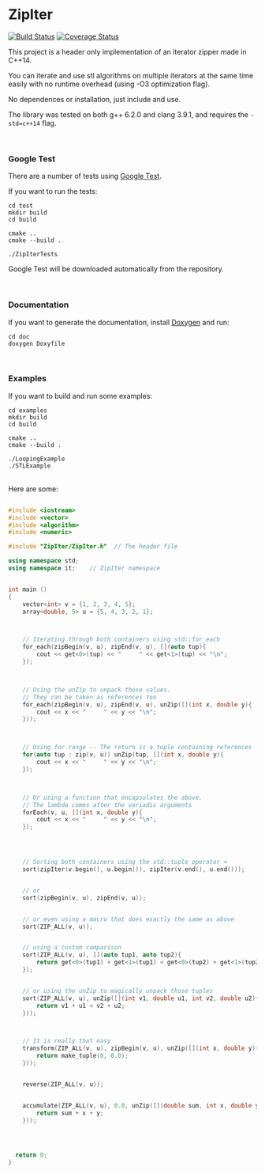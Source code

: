 # ZipIter

[![Build Status](https://travis-ci.org/matheuspf/ZipIter.svg?branch=master)](https://travis-ci.org/matheuspf/ZipIter) [![Coverage Status](https://coveralls.io/repos/github/matheuspf/ZipIter/badge.svg?branch=master)](https://coveralls.io/github/matheuspf/ZipIter?branch=master)

This project is a header only implementation of an iterator zipper made in C++14.

You can iterate and use stl algorithms on multiple iterators at the same time easily with no runtime overhead (using -O3 optimization flag).

No dependences or installation, just include and use.

The library was tested on both g++ 6.2.0 and clang 3.9.1, and requires the ``-std=c++14`` flag.

<br>

### Google Test


There are a number of tests using [Google Test](https://github.com/google/googletest).

If you want to run the tests:

```
cd test
mkdir build
cd build

cmake ..
cmake --build .

./ZipIterTests
```

Google Test will be downloaded automatically from the repository.


<br>

### Documentation

If you want to generate the documentation, install [Doxygen](http://www.stack.nl/~dimitri/doxygen/) and run:

```
cd doc
doxygen Doxyfile
```

<br>

### Examples

If you want to build and run some examples:

```
cd examples
mkdir build
cd build

cmake ..
cmake --build .

./LoopingExample
./STLExample
```


<br>
Here are some:

```c++

#include <iostream>
#include <vector>
#include <algorithm>
#include <numeric>

#include "ZipIter/ZipIter.h"  // The header file

using namespace std;
using namespace it;    // ZipIter namespace


int main ()
{
	vector<int> v = {1, 2, 3, 4, 5};
	array<double, 5> u = {5, 4, 3, 2, 1};



	// Iterating through both containers using std::for_each
	for_each(zipBegin(v, u), zipEnd(v, u), [](auto tup){
		cout << get<0>(tup) << "     " << get<1>(tup) << "\n";
	});



	// Using the unZip to unpack those values.
	// They can be taken as references too
	for_each(zipBegin(v, u), zipEnd(v, u), unZip([](int x, double y){
		cout << x << "     " << y << "\n";
	}));



	// Using for range -- The return is a tuple containing references
	for(auto tup : zip(v, u)) unZip(tup, [](int x, double y){
		cout << x << "     " << y << "\n";
	});



	// Or using a function that encapsulates the above.
	// The lambda comes after the variadic arguments 
	forEach(v, u, [](int x, double y){
		cout << x << "     " << y << "\n";
	});




	// Sorting both containers using the std::tuple operator <
	sort(zipIter(v.begin(), u.begin()), zipIter(v.end(), u.end()));


	// or
	sort(zipBegin(v, u), zipEnd(v, u));


	// or even using a macro that does exactly the same as above
	sort(ZIP_ALL(v, u));


	// using a custom comparison
	sort(ZIP_ALL(v, u), [](auto tup1, auto tup2){
		return get<0>(tup1) + get<1>(tup1) < get<0>(tup2) + get<1>(tup2);
	});


	// or using the unZip to magically unpack those tuples
	sort(ZIP_ALL(v, u), unZip([](int v1, double u1, int v2, double u2){
		return v1 + u1 < v2 + u2;
	}));



	// It is really that easy
	transform(ZIP_ALL(v, u), zipBegin(v, u), unZip([](int x, double y){
		return make_tuple(0, 0.0);
	}));


	reverse(ZIP_ALL(v, u));


	accumulate(ZIP_ALL(v, u), 0.0, unZip([](double sum, int x, double y){
		return sum + x + y;
	}));




  return 0;
}
```
<br>
